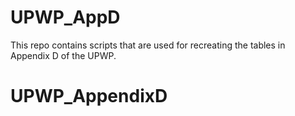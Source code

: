 # UPWP_AppD
This repo contains scripts that are used for recreating the tables in Appendix D of the UPWP.
# UPWP_AppendixD
